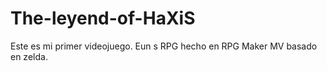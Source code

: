 # The-leyend-of-HaXiS
Este es mi primer videojuego. Eun s RPG hecho en RPG Maker MV basado en zelda. 
